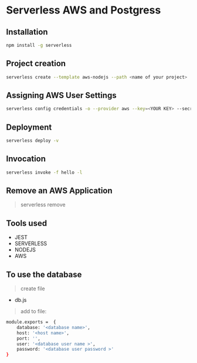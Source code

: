# Serverless AWS and Postgress

## Installation

```sh
npm install -g serverless
```

## Project creation

```sh
serverless create --template aws-nodejs --path <name of your project>
```

## Assigning AWS User Settings

```sh
serverless config credentials -o --provider aws --key=<YOUR KEY> --secret=<YOUR SECRET KEY>
```

## Deployment

```sh
serverless deploy -v
```


## Invocation
```sh
serverless invoke -f hello -l
```

## Remove an AWS Application
> serverless remove

## Tools used
- JEST
- SERVERLESS
- NODEJS
- AWS

## To use the database

> create file 

- db.js

> add to file:

```sh
module.exports =  {
    database: '<database name>',
    host: '<host name>',
    port: '',
    user: '<database user name >',
    password: '<database user password >'
}
```